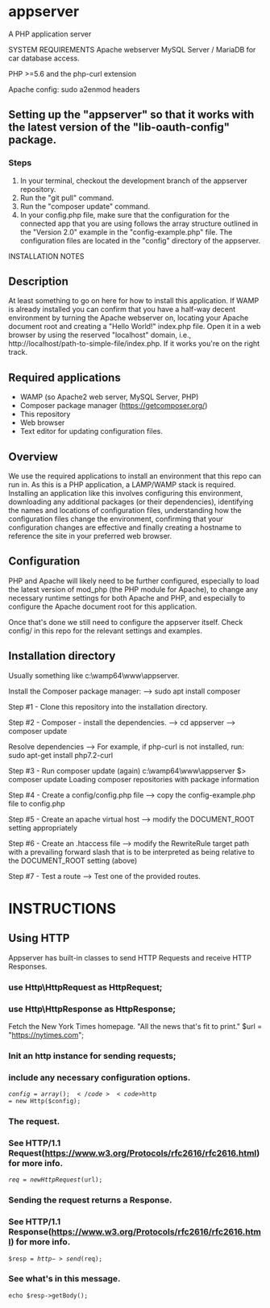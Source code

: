 # appserver
A PHP application server

SYSTEM REQUIREMENTS
Apache webserver
MySQL Server / MariaDB for car database access.

PHP >=5.6 and the php-curl extension

Apache config:
sudo a2enmod headers

## Setting up the "appserver" so that it works with the latest version of the "lib-oauth-config" package.
### Steps
1) In your terminal, checkout the development branch of the appserver repository.
2) Run the "git pull" command.
3) Run the "composer update" command.
4) In your config.php file, make sure that the configuration for the connected app that you are using follows the array structure outlined in the "Version 2.0" example in the "config-example.php" file. The configuration files are located in the "config" directory of the appserver.



INSTALLATION NOTES
## Description 
At least something to go on here for how to install this application. If WAMP is already installed you can confirm that you have a half-way decent environment by turning the Apache webserver on, locating your Apache document root and creating a "Hello World!" index.php file.  Open it in a web browser by using the reserved "localhost" domain, i.e., http://localhost/path-to-simple-file/index.php.  If it works you're on the right track.

## Required applications
- WAMP (so Apache2 web server, MySQL Server, PHP)
- Composer package manager (https://getcomposer.org/)
- This repository
- Web browser
- Text editor for updating configuration files.

## Overview
We use the required applications to install an environment that this repo can run in.  As this is a PHP application, a LAMP/WAMP stack is required.  Installing an application like this involves configuring this environment, downloading any additional packages (or their dependencies), identifying the names and locations of configuration files, understanding how the configuration files change the environment, confirming that your configuration changes are effective and finally creating a hostname to reference the site in your preferred web browser.

## Configuration
PHP and Apache will likely need to be further configured, especially to load the latest version of mod_php (the PHP module for Apache), to change any necessary runtime settings for both Apache and PHP, and especially to configure the Apache document root for this application.

Once that's done we still need to configure the appserver itself.  Check config/ in this repo for the relevant settings and examples.

## Installation directory
Usually something like c:\wamp64\www\appserver.


Install the Composer package manager:
--> sudo apt install composer

Step #1 - Clone this repository into the installation directory.

Step #2 - Composer - install the dependencies.
 --> cd appserver
 --> composer update
 
Resolve dependencies
 --> For example, if php-curl is not installed, run:
    sudo apt-get install php7.2-curl

Step #3 - Run composer update (again)
c:\wamp64\www\appserver $> composer update
Loading composer repositories with package information
 
Step #4 - Create a config/config.php file
 --> copy the config-example.php file to config.php

Step #5 - Create an apache virtual host
 --> modify the DOCUMENT_ROOT setting appropriately
 
Step #6 - Create an .htaccess file
  --> modify the RewriteRule target path with a prevailing forward slash that is to be interpreted as being relative to the DOCUMENT_ROOT setting (above)

Step #7 - Test a route
 --> Test one of the provided routes.





# INSTRUCTIONS
## Using HTTP
Appserver has built-in classes to send HTTP Requests and receive HTTP Responses.


### use Http\HttpRequest as HttpRequest; 
### use Http\HttpResponse as HttpResponse;


Fetch the New York Times homepage.
"All the news that's fit to print."
  $url = "https://nytimes.com";

### Init an http instance for sending requests;
### include any necessary configuration options.
<code>$config = array();</code>
<code>$http = new Http($config);</code>

### The request.
### See HTTP/1.1 Request(https://www.w3.org/Protocols/rfc2616/rfc2616.html) for more info.
<code>$req = new HttpRequest($url);</code>

### Sending the request returns a Response.
### See HTTP/1.1 Response(https://www.w3.org/Protocols/rfc2616/rfc2616.html) for more info.
<code>$resp = $http->send($req);</code>

### See what's in this message.
<code>echo $resp->getBody();</code>

